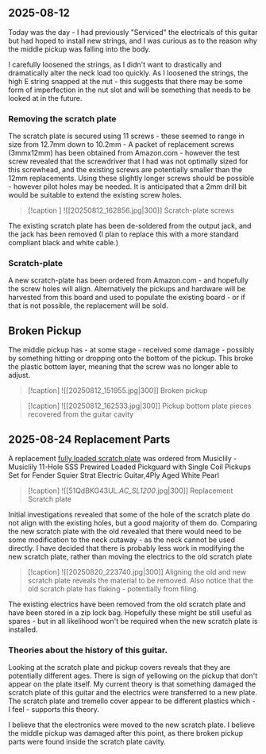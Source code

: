 ## 2025-08-12
Today was the day - I had previously "Serviced" the electricals of this guitar but had hoped to install new strings, and I was curious as to the reason why the middle pickup was falling into the body.

I carefully loosened the strings, as I didn't want to drastically and dramatically alter the neck load too quickly.  As I loosened the strings, the high E string snapped at the nut - this suggests that there may be some form of imperfection in the nut slot and will be something that needs to be looked at in the future.

### Removing the scratch plate
The scratch plate is secured using 11 screws - these seemed to range in size  from 12.7mm down to 10.2mm - A packet of replacement screws (3mmx12mm) has been obtained from Amazon.com - however the test screw revealed that the screwdriver that I had was not optimally sized for this screwhead, and the existing screws are potentially smaller than the 12mm replacements.  Using these slightly longer screws should be possible - however pilot holes may be needed.  It is anticipated that a 2mm drill bit would be suitable to extend the existing screw holes.
> [!caption ] 
> ![[20250812_162856.jpg|300]]
> Scratch-plate screws

The existing scratch plate has been de-soldered from the output jack, and the jack has been removed (I plan to replace this with a more standard compliant black and white cable.)

### Scratch-plate
A new scratch-plate has been ordered from Amazon.com - and hopefully  the screw holes will align.  Alternatively the pickups and hardware will be harvested from this board and used to populate the existing board - or if that is not possible, the replacement will be sold.  

## Broken Pickup
The middle pickup has - at some stage - received some damage - possibly by something hitting or dropping onto the bottom of the pickup.  This broke the plastic bottom layer, meaning that the screw was no longer able to adjust.
> [!caption]
> ![[20250812_151955.jpg|300]]
> Broken pickup

> [!caption]
> ![[20250812_162533.jpg|300]]
> Pickup bottom plate pieces recovered from the guitar cavity


## 2025-08-24 Replacement Parts
A replacement [fully loaded scratch plate](https://www.amazon.co.uk/dp/B07V333M5J?ref=ppx_yo2ov_dt_b_fed_asin_title&th=1) was ordered from Musiclily - Musiclily 11-Hole SSS Prewired Loaded Pickguard with Single Coil Pickups Set for Fender Squier Strat Electric Guitar,4Ply Aged White Pearl

> [!caption]
> ![[51QdBKG43UL._AC_SL1200_.jpg|300]]
> Replacement Scratch plate

Initial investigations revealed that some of the hole of the scratch plate do not align with the existing holes, but a good majority of them do.  Comparing the new scratch plate with the old revealed that there would need to be some modification to the neck cutaway - as the neck cannot be used directly.  I have decided that there is probably less work in modifying the new scratch plate, rather than moving the electrics to the old scratch plate

> [!caption]
> ![[20250820_223740.jpg|300]]
> Aligning the old and new scratch plate reveals the material to be removed.  Also notice that the old scratch plate has flaking - potentially from filing.

The existing electrics have been removed from the old scratch plate and have been stored in a zip lock bag.  Hopefully these might be still useful as spares - but in all likelihood won't be required when the new scratch plate is installed.

### Theories about the history of this guitar.
Looking at the scratch plate and pickup covers reveals that they are potentially different ages.  There is sign of yellowing on the pickup that don't appear on the plate itself.  My current theory is that something damaged the scratch plate of this guitar and the electrics were transferred to a new plate.  The scratch plate and tremello cover appear to be different plastics which - I feel - supports this theory.

I believe that the electronics were moved to the new scratch plate. I believe the middle pickup was damaged after this point, as there broken pickup parts were found inside the scratch plate cavity.